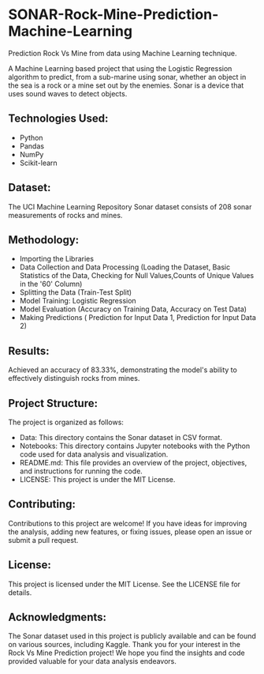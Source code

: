 # SONAR-Rock-Mine-Prediction-Machine-Learning

Prediction Rock Vs Mine from data using Machine Learning technique.

A Machine Learning based project that using the Logistic Regression algorithm to predict, from a sub-marine using sonar, whether an object in the sea is a rock or a mine set out by the enemies. Sonar is a device that uses sound waves to detect objects.

## Technologies Used:

  * Python
  * Pandas
  * NumPy
  * Scikit-learn
    
## Dataset:

The UCI Machine Learning Repository Sonar dataset consists of 208 sonar measurements of rocks and mines.

## Methodology:

* Importing the Libraries
* Data Collection and Data Processing (Loading the Dataset, Basic Statistics of the Data, Checking for Null Values,Counts of Unique Values in the '60' Column)
* Splitting the Data (Train-Test Split)
* Model Training: Logistic Regression
* Model Evaluation (Accuracy on Training Data, Accuracy on Test Data)
* Making Predictions ( Prediction for Input Data 1, Prediction for Input Data 2)

## Results:

Achieved an accuracy of 83.33%, demonstrating the model's ability to effectively distinguish rocks from mines.

## Project Structure:

The project is organized as follows:

* Data: This directory contains the Sonar dataset in CSV format.
* Notebooks: This directory contains Jupyter notebooks with the Python code used for data analysis and visualization.
* README.md: This file provides an overview of the project, objectives, and instructions for running the code.
* LICENSE: This project is under the MIT License.

## Contributing: 

Contributions to this project are welcome! If you have ideas for improving the analysis, adding new features, or fixing issues, please open an issue or submit a pull request.

## License: 

This project is licensed under the MIT License. See the LICENSE file for details.

## Acknowledgments:

The Sonar dataset used in this project is publicly available and can be found on various sources, including Kaggle.
Thank you for your interest in the Rock Vs Mine Prediction project! We hope you find the insights and code provided valuable for your data analysis endeavors.
